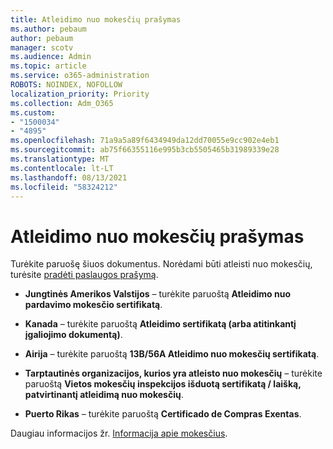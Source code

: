 ```yaml
---
title: Atleidimo nuo mokesčių prašymas
ms.author: pebaum
author: pebaum
manager: scotv
ms.audience: Admin
ms.topic: article
ms.service: o365-administration
ROBOTS: NOINDEX, NOFOLLOW
localization_priority: Priority
ms.collection: Adm_O365
ms.custom:
- "1500034"
- "4895"
ms.openlocfilehash: 71a9a5a89f6434949da12dd70055e9cc902e4eb1
ms.sourcegitcommit: ab75f66355116e995b3cb5505465b31989339e28
ms.translationtype: MT
ms.contentlocale: lt-LT
ms.lasthandoff: 08/13/2021
ms.locfileid: "58324212"
---
```

# <a name="apply-for-tax-exempt-status"></a>Atleidimo nuo mokesčių prašymas

Turėkite paruošę šiuos dokumentus. Norėdami būti atleisti nuo mokesčių, turėsite [pradėti paslaugos prašymą](https://go.microsoft.com/fwlink/p/?linkid=518322).

- **Jungtinės Amerikos Valstijos** – turėkite paruoštą **Atleidimo nuo pardavimo mokesčio sertifikatą**.

- **Kanada** – turėkite paruoštą **Atleidimo sertifikatą (arba atitinkantį įgaliojimo dokumentą)**.

- **Airija** – turėkite paruoštą **13B/56A Atleidimo nuo mokesčių sertifikatą**.

- **Tarptautinės organizacijos, kurios yra atleisto nuo mokesčių** – turėkite paruoštą **Vietos mokesčių inspekcijos išduotą sertifikatą / laišką, patvirtinantį atleidimą nuo mokesčių**.

- **Puerto Rikas** – turėkite paruoštą **Certificado de Compras Exentas**.

Daugiau informacijos žr. [Informacija apie mokesčius](https://docs.microsoft.com/microsoft-365/commerce/billing-and-payments/tax-information).
